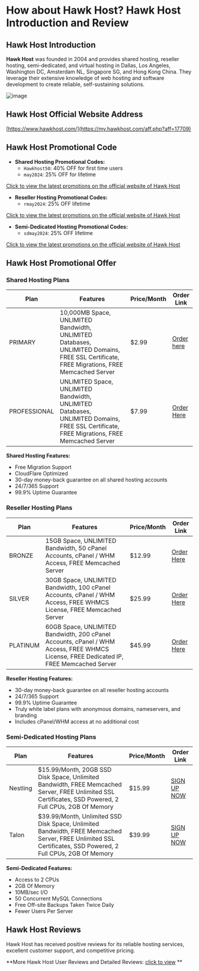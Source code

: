 # How about Hawk Host? Hawk Host Introduction and Review

## Hawk Host Introduction
**Hawk Host** was founded in 2004 and provides shared hosting, reseller hosting, semi-dedicated, and virtual hosting in Dallas, Los Angeles, Washington DC, Amsterdam NL, Singapore SG, and Hong Kong China. They leverage their extensive knowledge of web hosting and software development to create reliable, self-sustaining solutions.

![image](https://github.com/antwanp170/Hawk-Host/assets/169893833/1d0019d5-195e-4141-9e99-5aaf5e9ffa01)

## Hawk Host Official Website Address

[https://www.hawkhost.com/](https://my.hawkhost.com/aff.php?aff=17709)

## Hawk Host Promotional Code
- **Shared Hosting Promotional Codes:**
  - `Hawkhost50`: 40% OFF for first time users
  - `may2024`: 25% OFF for lifetime

[Click to view the latest promotions on the official website of Hawk Host](https://my.hawkhost.com/aff.php?aff=17709)

- **Reseller Hosting Promotional Codes:**
  - `rmay2024`: 25% OFF lifetime

[Click to view the latest promotions on the official website of Hawk Host](https://my.hawkhost.com/aff.php?aff=17709)

- **Semi-Dedicated Hosting Promotional Codes:**
  - `sdmay2024`: 25% OFF lifetime

[Click to view the latest promotions on the official website of Hawk Host](https://my.hawkhost.com/aff.php?aff=17709)

## Hawk Host Promotional Offer

### Shared Hosting Plans

| Plan        | Features                                                                                                                                                                                                                                                                                          | Price/Month    | Order Link                                                                                                                                              |
|-------------|---------------------------------------------------------------------------------------------------------------------------------------------------------------------------------------------------------------------------------------------------------------------------------------------------|----------------|----------------------------------------------------------------------------------------------------------------------------------------------------------|
| PRIMARY     | 10,000MB Space, UNLIMITED Bandwidth, UNLIMITED Databases, UNLIMITED Domains, FREE SSL Certificate, FREE Migrations, FREE Memcached Server                                                                                                                  | $2.99          | [Order here](https://my.hawkhost.com/aff.php?aff=17709&pid=113)                                                                                          |
| PROFESSIONAL| UNLIMITED Space, UNLIMITED Bandwidth, UNLIMITED Databases, UNLIMITED Domains, FREE SSL Certificate, FREE Migrations, FREE Memcached Server                                                                                                                 | $7.99          | [Order Here](https://my.hawkhost.com/aff.php?aff=17709&pid=114)                                                                                          |

**Shared Hosting Features:**
- Free Migration Support
- CloudFlare Optimized
- 30-day money-back guarantee on all shared hosting accounts
- 24/7/365 Support
- 99.9% Uptime Guarantee

### Reseller Hosting Plans

| Plan    | Features                                                                                                         | Price/Month | Order Link                                                                                                                       |
|---------|------------------------------------------------------------------------------------------------------------------|-------------|---------------------------------------------------------------------------------------------------------------------------------|
| BRONZE  | 15GB Space, UNLIMITED Bandwidth, 50 cPanel Accounts, cPanel / WHM Access, FREE Memcached Server                  | $12.99      | [Order Here](https://my.hawkhost.com/aff.php?aff=17709&pid=90)                                                                    |
| SILVER  | 30GB Space, UNLIMITED Bandwidth, 100 cPanel Accounts, cPanel / WHM Access, FREE WHMCS License, FREE Memcached Server | $25.99      | [Order Here](https://my.hawkhost.com/aff.php?aff=17709&pid=91)                                                                    |
| PLATINUM| 60GB Space, UNLIMITED Bandwidth, 200 cPanel Accounts, cPanel / WHM Access, FREE WHMCS License, FREE Dedicated IP, FREE Memcached Server | $45.99      | [Order Here](https://my.hawkhost.com/aff.php?aff=17709&pid=93)                                                                    |

**Reseller Hosting Features:**
- 30-day money-back guarantee on all reseller hosting accounts
- 24/7/365 Support
- 99.9% Uptime Guarantee
- Truly white label plans with anonymous domains, nameservers, and branding
- Includes cPanel/WHM access at no additional cost

### Semi-Dedicated Hosting Plans

| Plan   | Features                                                                                                  | Price/Month | Order Link                                                                                                                       |
|--------|-----------------------------------------------------------------------------------------------------------|-------------|---------------------------------------------------------------------------------------------------------------------------------|
| Nestling | $15.99/Month, 20GB SSD Disk Space, Unlimited Bandwidth, FREE Memcached Server, FREE Unlimited SSL Certificates, SSD Powered, 2 Full CPUs, 2GB Of Memory | $15.99      | [SIGN UP NOW](https://my.hawkhost.com/aff.php?aff=17709&pid=94)                                                                   |
| Talon   | $39.99/Month, Unlimited SSD Disk Space, Unlimited Bandwidth, FREE Memcached Server, FREE Unlimited SSL Certificates, SSD Powered, 2 Full CPUs, 2GB Of Memory | $39.99      | [SIGN UP NOW](https://my.hawkhost.com/aff.php?aff=17709&pid=97)                                                                   |

**Semi-Dedicated Features:**
- Access to 2 CPUs
- 2GB Of Memory
- 10MB/sec I/O
- 50 Concurrent MySQL Connections
- Free Off-site Backups Taken Twice Daily
- Fewer Users Per Server

## Hawk Host Reviews
Hawk Host has received positive reviews for its reliable hosting services, excellent customer support, and competitive pricing.

**More Hawk Host User Reviews and Detailed Reviews: [click to view](https://my.hawkhost.com/aff.php?aff=17709) **
